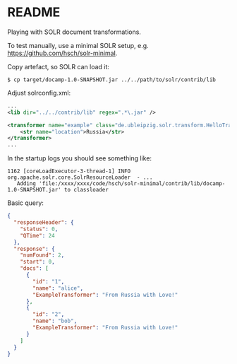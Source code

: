 README
======

Playing with SOLR document transformations.

To test manually, use a minimal SOLR setup, e.g. https://github.com/hsch/solr-minimal.

Copy artefact, so SOLR can load it:

```shell
$ cp target/docamp-1.0-SNAPSHOT.jar ../../path/to/solr/contrib/lib
```

Adjust solrconfig.xml:

```xml
...
<lib dir="../../contrib/lib" regex=".*\.jar" />

<transformer name="example" class="de.ubleipzig.solr.transform.HelloTransformerFactory">
    <str name="location">Russia</str>
</transformer>
...
```

In the startup logs you should see something like:

```shell
1162 [coreLoadExecutor-3-thread-1] INFO  org.apache.solr.core.SolrResourceLoader  - ...
   Adding 'file:/xxxx/xxxx/code/hsch/solr-minimal/contrib/lib/docamp-1.0-SNAPSHOT.jar' to classloader
```

Basic query:

```json
{
  "responseHeader": {
    "status": 0,
    "QTime": 24
  },
  "response": {
    "numFound": 2,
    "start": 0,
    "docs": [
      {
        "id": "1",
        "name": "alice",
        "ExampleTransformer": "From Russia with Love!"
      },
      {
        "id": "2",
        "name": "bob",
        "ExampleTransformer": "From Russia with Love!"
      }
    ]
  }
}
```
